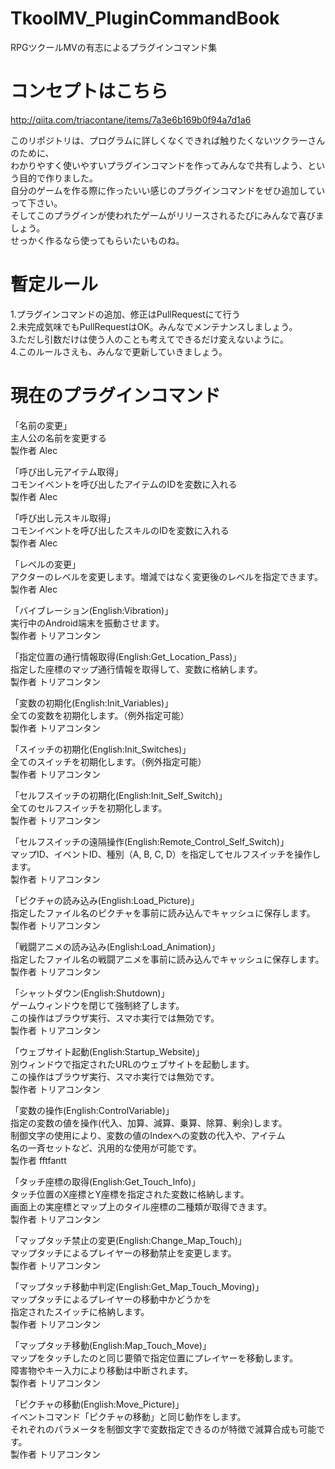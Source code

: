 # TkoolMV_PluginCommandBook  
RPGツクールMVの有志によるプラグインコマンド集  
  
# コンセプトはこちら  
<http://qiita.com/triacontane/items/7a3e6b169b0f94a7d1a6>  

このリポジトリは、プログラムに詳しくなくできれば触りたくないツクラーさんのために、  
わかりやすく使いやすいプラグインコマンドを作ってみんなで共有しよう、という目的で作りました。  
自分のゲームを作る際に作ったいい感じのプラグインコマンドをぜひ追加していって下さい。  
そしてこのプラグインが使われたゲームがリリースされるたびにみんなで喜びましょう。  
せっかく作るなら使ってもらいたいものね。  

# 暫定ルール  
1.プラグインコマンドの追加、修正はPullRequestにて行う  
2.未完成気味でもPullRequestはOK。みんなでメンテナンスしましょう。  
3.ただし引数だけは使う人のことも考えてできるだけ変えないように。  
4.このルールさえも、みんなで更新していきましょう。

# 現在のプラグインコマンド
「名前の変更」  
 主人公の名前を変更する  
 製作者 Alec  

「呼び出し元アイテム取得」  
 コモンイベントを呼び出したアイテムのIDを変数に入れる  
 製作者 Alec  

「呼び出し元スキル取得」  
 コモンイベントを呼び出したスキルのIDを変数に入れる  
 製作者 Alec  

「レベルの変更」  
 アクターのレベルを変更します。増減ではなく変更後のレベルを指定できます。  
 製作者 Alec  

「バイブレーション(English:Vibration)」  
 実行中のAndroid端末を振動させます。  
 製作者 トリアコンタン  

「指定位置の通行情報取得(English:Get_Location_Pass)」  
 指定した座標のマップ通行情報を取得して、変数に格納します。  
 製作者 トリアコンタン  

「変数の初期化(English:Init_Variables)」  
 全ての変数を初期化します。（例外指定可能）  
 製作者 トリアコンタン  

「スイッチの初期化(English:Init_Switches)」  
 全てのスイッチを初期化します。（例外指定可能）  
 製作者 トリアコンタン  

「セルフスイッチの初期化(English:Init_Self_Switch)」  
 全てのセルフスイッチを初期化します。  
 製作者 トリアコンタン  
 
「セルフスイッチの遠隔操作(English:Remote_Control_Self_Switch)」  
 マップID、イベントID、種別（A, B, C, D）を指定してセルフスイッチを操作します。  
 製作者 トリアコンタン  

「ピクチャの読み込み(English:Load_Picture)」  
 指定したファイル名のピクチャを事前に読み込んでキャッシュに保存します。  
 製作者 トリアコンタン  

「戦闘アニメの読み込み(English:Load_Animation)」  
 指定したファイル名の戦闘アニメを事前に読み込んでキャッシュに保存します。  
 製作者 トリアコンタン  

「シャットダウン(English:Shutdown)」  
 ゲームウィンドウを閉じて強制終了します。  
 この操作はブラウザ実行、スマホ実行では無効です。  
 製作者 トリアコンタン  

「ウェブサイト起動(English:Startup_Website)」  
 別ウィンドウで指定されたURLのウェブサイトを起動します。  
 この操作はブラウザ実行、スマホ実行では無効です。  
 製作者 トリアコンタン  

「変数の操作(English:ControlVariable)」  
 指定の変数の値を操作(代入、加算、減算、乗算、除算、剰余)します。  
 制御文字の使用により、変数の値のIndexへの変数の代入や、アイテム  
 名の一斉セットなど、汎用的な使用が可能です。  
 製作者 fftfantt  

「タッチ座標の取得(English:Get_Touch_Info)」  
 タッチ位置のX座標とY座標を指定された変数に格納します。  
 画面上の実座標とマップ上のタイル座標の二種類が取得できます。  
 製作者 トリアコンタン  

「マップタッチ禁止の変更(English:Change_Map_Touch)」  
 マップタッチによるプレイヤーの移動禁止を変更します。  
 製作者 トリアコンタン  

「マップタッチ移動中判定(English:Get_Map_Touch_Moving)」  
 マップタッチによるプレイヤーの移動中かどうかを  
 指定されたスイッチに格納します。  
 製作者 トリアコンタン  

「マップタッチ移動(English:Map_Touch_Move)」  
 マップをタッチしたのと同じ要領で指定位置にプレイヤーを移動します。  
 障害物やキー入力により移動は中断されます。  
 製作者 トリアコンタン  

「ピクチャの移動(English:Move_Picture)」  
 イベントコマンド「ピクチャの移動」と同じ動作をします。  
 それぞれのパラメータを制御文字で変数指定できるのが特徴で減算合成も可能です。  
 製作者 トリアコンタン  

